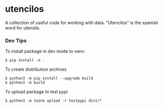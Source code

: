 # utencilos

A collection of useful code for working with data. "Utencilos" is the spanish word for utensils.

### Dev Tips

To install package in dev mode to venv:
```
$ pip install -e .
```

To create distribution archives
```
$ python3 -m pip install --upgrade build
$ python3 -m build
```

To upload package to test pypi
```
$ python3 -m twine upload -r testpypi dist/*
```
